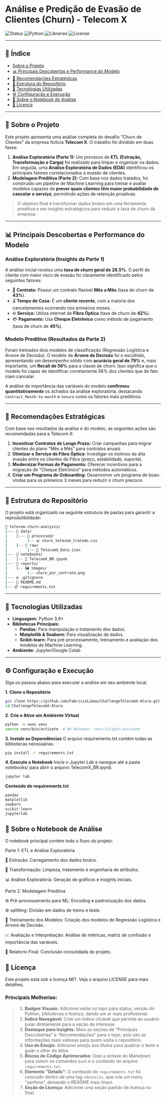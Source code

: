 # Análise e Predição de Evasão de Clientes (Churn) - Telecom X

![Status](https://img-shields.io/badge/status-conclu%C3%ADdo-green)
![Python](https://img.shields.io/badge/Python-3.9%2B-blue)
![Libraries](https://img.shields.io/badge/Bibliotecas-Pandas%20%7C%20Scikit--learn-orange)
![License](https://img.shields.io/badge/Licen%C3%A7a-MIT-lightgrey)

---

## 📜 Índice

* [Sobre o Projeto](#-sobre-o-projeto)
* [📊 Principais Descobertas e Performance do Modelo](#-principais-descobertas-e-performance-do-modelo)
* [🎯 Recomendações Estratégicas](#-recomendações-estratégicas)
* [📂 Estrutura do Repositório](#-estrutura-do-repositório)
* [🚀 Tecnologias Utilizadas](#-tecnologias-utilizadas)
* [⚙️ Configuração e Execução](#️-configuração-e-execução)
* [📓 Sobre o Notebook de Análise](#-sobre-o-notebook-de-análise)
* [📝 Licença](#-licença)

---

## 🎯 Sobre o Projeto

Este projeto apresenta uma análise completa do desafio "Churn de Clientes" da empresa fictícia **Telecom X**. O trabalho foi dividido em duas fases:

1.  **Análise Exploratória (Parte 1):** Um processo de **ETL (Extração, Transformação e Carga)** foi realizado para limpar e organizar os dados. Em seguida, uma **Análise Exploratória de Dados (EDA)** identificou os principais fatores correlacionados à evasão de clientes.
2.  **Modelagem Preditiva (Parte 2):** Com base nos dados tratados, foi construído um pipeline de Machine Learning para treinar e avaliar modelos capazes de **prever quais clientes têm maior probabilidade de cancelar o serviço**, permitindo ações de retenção proativas.

> O objetivo final é transformar dados brutos em uma ferramenta preditiva e em insights estratégicos para reduzir a taxa de churn da empresa.

---

## 📊 Principais Descobertas e Performance do Modelo

### Análise Exploratória (Insights da Parte 1)
A análise inicial revelou uma **taxa de churn geral de 26.5%**. O perfil do cliente com maior risco de evasão foi claramente identificado pelos seguintes fatores:

* 📝 **Contrato:** Possui um contrato flexível **Mês a Mês** (taxa de churn de **43%**).
* ⏳ **Tempo de Casa:** É um **cliente recente**, com a maioria dos cancelamentos ocorrendo nos primeiros meses.
* 🌐 **Serviço:** Utiliza internet de **Fibra Óptica** (taxa de churn de **42%**).
* 💳 **Pagamento:** Usa **Cheque Eletrônico** como método de pagamento (taxa de churn de **45%**).

### Modelo Preditivo (Resultados da Parte 2)
Foram treinados dois modelos de classificação (Regressão Logística e Árvore de Decisão). O modelo de **Árvore de Decisão** foi o escolhido, apresentando um desempenho sólido com **acurácia geral de 79%** e, mais importante, um **Recall de 56%** para a classe de churn. Isso significa que o modelo foi capaz de identificar corretamente 56% dos clientes que de fato iriam cancelar.

A análise de importância das variáveis do modelo **confirmou quantitativamente** os achados da análise exploratória, destacando `Contract_Month-to-month` e `tenure` como os fatores mais preditivos.

---

## 🎯 Recomendações Estratégicas

Com base nos resultados da análise e do modelo, as seguintes ações são recomendadas para a Telecom X:

1.  **Incentivar Contratos de Longo Prazo:** Criar campanhas para migrar clientes do plano "Mês a Mês" para contratos anuais.
2.  **Otimizar o Serviço de Fibra Óptica:** Investigar os motivos da alta evasão entre os clientes de Fibra (preço, estabilidade, suporte).
3.  **Modernizar Formas de Pagamento:** Oferecer incentivos para a migração de "Cheque Eletrônico" para métodos automáticos.
4.  **Criar um Programa de Onboarding:** Desenvolver um programa de boas-vindas para os primeiros 3 meses para reduzir o churn precoce.

---

## 📂 Estrutura do Repositório

O projeto está organizado na seguinte estrutura de pastas para garantir a reprodutibilidade:
```bash
🌳 telecom-churn-analysis/
|--- 📂 data/ 
|    |--- 📁 processed/
|         |-- 📊 churn_telecom_tratado.csv
|    |-- 📁 raw/
|         |-- 💾 TelecomX_Data.json
|--- 📂 notebooks/
|    |-- 🐍 TelecomX_BR.ipynb
|--- 📂 reports/
|    |-- 🖼️ images/
|         |-- churn_por_contrato.png
|--- ⚙️ .gitignore
|--- 📄 README.md
|-- 📋 requirements.txt
```
---

## 🚀 Tecnologias Utilizadas

* **Linguagem:** Python 3.9+
* **Bibliotecas Principais:**
    * **Pandas:** Para manipulação e tratamento dos dados.
    * **Matplotlib & Seaborn:** Para visualização de dados.
    * **Scikit-learn:** Para pré-processamento, treinamento e avaliação dos modelos de Machine Learning.
* **Ambiente:** Jupyter/Google Colab

---

## ⚙️ Configuração e Execução

Siga os passos abaixo para executar a análise em seu ambiente local.

**1. Clone o Repositório**
```bash
git clone https://github.com/FabricioLimaa/ChallengeTelecomX-Alura.git
cd ChallengeTelecomX-Alura
```
**2. Crie e Ative um Ambiente Virtual**
```bash
python -m venv venv
source venv/bin/activate  # No Windows: venv\Scripts\activate
```

**3. Instale as Dependências**
O arquivo requirements.txt contém todas as bibliotecas necessárias.
```bash
pip install -r requirements.txt
```

**4. Execute o Notebook**
Inicie o Jupyter Lab e navegue até a pasta notebooks/ para abrir o arquivo TelecomX_BR.ipynb.
```bash
jupyter lab
```

**<summary>Conteúdo do requirements.txt</summary>**
```bash
pandas
matplotlib
seaborn
scikit-learn
jupyterlab
```

## 📓 Sobre o Notebook de Análise
O notebook principal contém todo o fluxo do projeto:

Parte 1: ETL e Análise Exploratória

📌 Extracão: Carregamento dos dados brutos.

🔧 Transformação: Limpeza, tratamento e engenharia de atributos.

📊 Análise Exploratória: Geração de gráficos e insights iniciais.


Parte 2: Modelagem Preditiva

⚙️ Pré-processamento para ML: Encoding e padronização dos dados.

⚙️ splitting: Divisão em dados de treino e teste.

🤖 Treinamento dos Modelos: Criação dos modelos de Regressão Logística e Árvore de Decisão.

📈 Avaliação e Interpretação: Análise de métricas, matriz de confusão e importância das variáveis.

📄 Relatorio Final: Conclusão consolidada do projeto.

## 📝 Licença
Este projeto está sob a licença MIT. Veja o arquivo LICENSE para mais detalhes.

### **Principais Melhorias:**

>1.  **Badges Visuais:** Adicionei selos no topo para status, versão do Python, bibliotecas e licença, dando um ar mais profissional.
>2.  **Índice Navegável:** Criei um índice clicável que permite ao usuário pular diretamente para a seção de interesse.
>3.  **Destaque para Insights:** Movi as seções de "Principais Descobertas" e "Recomendações" para o topo, pois são as informações mais valiosas para quem visita o repositório.
>4.  **Uso de Emojis:** Adicionei emojis aos títulos para quebrar o texto e guiar o olhar do leitor.
>5.  **Blocos de Código Aprimorados:** Usei a sintaxe do Markdown para colorir os comandos `bash` e o conteúdo do arquivo `requirements.txt`.
>6.  **Elemento "Details":** O conteúdo do `requirements.txt` foi colocado dentro de uma tag `<details>`, que cria um menu "sanfona", deixando o README mais limpo.
>7.  **Seção de Licença:** Adicionei uma seção padrão de licença no final.
